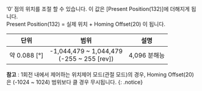 ‘0’ 점의 위치를 조절 할 수 있습니다. 이 값은 [Present Position(132)]에 더해지게 됩니다.  
Present Position(132) = 실제 위치 + Homing Offset(20) 이 됩니다.

|단위|범위|설명|
| :---: | :---: | :---: |
|약 0.088 [&deg;]|-1,044,479 ~ 1,044,479<br />(-255 ~ 255 [rev])|4,096 분해능|

**참고** : 1회전 내에서 제어하는 위치제어 모드(관절 모드)의 경우, Homing Offset(20)은 (-1024 ~ 1024) 범위보다 클 경우 무시됩니다.
{: .notice}
